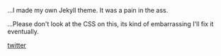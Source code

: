...I made my own Jekyll theme. It was a pain in the ass.

...Please don't look at the CSS on this, its kind of embarrassing
 I'll fix it eventually.

 [twitter](http://twitter.com/evanriley)
